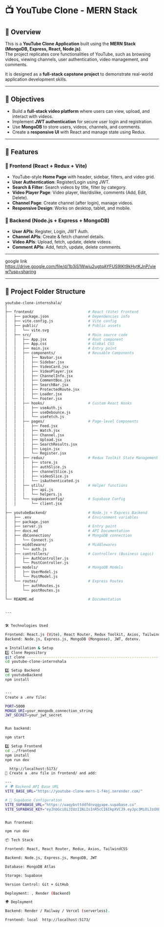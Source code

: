 # 📺 YouTube Clone - MERN Stack  

## 📌 Overview  
This is a **YouTube Clone Application** built using the **MERN Stack (MongoDB, Express, React, Node.js)**.  
The project replicates core functionalities of YouTube, such as browsing videos, viewing channels, user authentication, video management, and comments.  

It is designed as a **full-stack capstone project** to demonstrate real-world application development skills.  

---

## 🎯 Objectives  
- Build a **full-stack video platform** where users can view, upload, and interact with videos.  
- Implement **JWT authentication** for secure user login and registration.  
- Use **MongoDB** to store users, videos, channels, and comments.  
- Create a **responsive UI** with React and manage state using Redux.  

---

## 🚀 Features  

### 🔹 Frontend (React + Redux + Vite)
- YouTube-style **Home Page** with header, sidebar, filters, and video grid.  
- **User Authentication**: Register/Login using JWT.  
- **Search & Filter**: Search videos by title, filter by category.  
- **Video Player Page**: Video player, like/dislike, comments (Add, Edit, Delete).  
- **Channel Page**: Create channel (after login), manage videos.  
- **Responsive Design**: Works on desktop, tablet, and mobile.  

### 🔹 Backend (Node.js + Express + MongoDB)
- **User APIs**: Register, Login, JWT Auth.  
- **Channel APIs**: Create & fetch channel details.  
- **Video APIs**: Upload, fetch, update, delete videos.  
- **Comment APIs**: Add, fetch, update, delete comments.

  
---
google link https://drive.google.com/file/d/1b3jS1Wwiu2ugtqAYFUS9IKt9kHytKJnP/view?usp=sharing


---
## 📂 Project Folder Structure  

```bash
youtube-clone-internshala/
│
├── frontend/                         # React (Vite) Frontend
│   ├── package.json                  # Dependencies info
│   ├── vite.config.js                # Vite config
│   ├── public/                       # Public assets
│   │   └── vite.svg
│   ├── src/                          # Main source code
│   │   ├── App.jsx                   # Root component
│   │   ├── App.css                   # Global CSS
│   │   ├── main.jsx                  # Entry point
│   │   ├── components/               # Reusable Components
│   │   │   ├── Navbar.jsx
│   │   │   ├── Sidebar.jsx
│   │   │   ├── VideoCard.jsx
│   │   │   ├── VideoPlayer.jsx
│   │   │   ├── ChannelInfo.jsx
│   │   │   ├── CommentBox.jsx
│   │   │   ├── SearchBar.jsx
│   │   │   ├── ProtectedRoute.jsx
│   │   │   ├── Loader.jsx
│   │   │   └── Footer.jsx
│   │   ├── hooks/                    # Custom React Hooks
│   │   │   ├── useAuth.js
│   │   │   ├── useDebounce.js
│   │   │   └── useFetch.js
│   │   ├── pages/                    # Page-level Components
│   │   │   ├── Feed.jsx
│   │   │   ├── Watch.jsx
│   │   │   ├── Channel.jsx
│   │   │   ├── Upload.jsx
│   │   │   ├── SearchResults.jsx
│   │   │   ├── Login.jsx
│   │   │   └── Register.jsx
│   │   ├── redux/                    # Redux Toolkit State Management
│   │   │   ├── store.js
│   │   │   ├── authSlice.js
│   │   │   ├── channelSlice.js
│   │   │   ├── videoSlice.js
│   │   │   └── isAuthenticated.js
│   │   ├── utils/                    # Helper functions
│   │   │   ├── api.js
│   │   │   └── helpers.js
│   │   └── supabaseconfig/           # Supabase Config
│   │       └── client.jsx
│
├── youtubeBackend/                   # Node.js + Express Backend
│   ├── .env                          # Environment variables
│   ├── package.json
│   ├── server.js                     # Entry point
│   ├── docs.md                       # API Documentation
│   ├── dbConnection/                 # MongoDB connection
│   │   └── Connect.js
│   ├── middleware/                   # Middlewares
│   │   └── auth.js
│   ├── controllers/                  # Controllers (Business Logic)
│   │   ├── AuthController.js
│   │   └── PostController.js
│   ├── models/                       # MongoDB Models
│   │   ├── UserModel.js
│   │   └── PostModel.js
│   └── routes/                       # Express Routes
│       ├── authRoutes.js
│       └── postRoutes.js
│
└── README.md                         # Documentation


---


🛠️ Technologies Used

Frontend: React.js (Vite), React Router, Redux Toolkit, Axios, Tailwind/CSS, Supabase (optional).
Backend: Node.js, Express.js, MongoDB (Mongoose), JWT, dotenv.

⚙️ Installation & Setup
1️⃣ Clone Repository
git clone --------------------------------------------------------------------------
cd youtube-clone-internshala

2️⃣ Setup Backend
cd youtubeBackend
npm install


---
Create a .env file:

PORT=5000
MONGO_URI=your_mongodb_connection_string
JWT_SECRET=your_jwt_secret


Run backend:

npm start

3️⃣ Setup Frontend
cd ../frontend
npm install
npm run dev

  http://localhost:5173/
🔑 Create a .env file in frontend/ and add:

---
# 🌍 Backend API Base URL
VITE_BASE_URL="https://youtube-clone-mern-1-f4oj.onrender.com/"

# 🔑 Supabase Configuration
VITE_SUPABASE_URL="https://uaqybsttddfdnvqgyape.supabase.co"
VITE_SUPABASE_KEY="eyJhbGciOiJIUzI1NiIsInR5cCI6IkpXVCJ9.eyJpc3MiOiJzdXBhYmFzZSIsInJlZiI6InVhcXlic3R0ZGRmZG52cWd5YXBlIiwicm9sZSI6ImFub24iLCJpYXQiOjE3NTYwODMyMjcsImV4cCI6MjA3MTY1OTIyN30._h6r5ZGKcazFriujhGJFnoxqDjTluZIhFIqxo5OUbyk"


Run frontend:

npm run dev

📦 Tech Stack

Frontend: React, React Router, Redux, Axios, TailwindCSS

Backend: Node.js, Express.js, MongoDB, JWT

Database: MongoDB Atlas

Storage: Supabase

Version Control: Git + GitHub

Deployment: , Render (Backend)

🌍 Deployment

Backend: Render / Railway / Vercel (serverless).

Frontend: local  http://localhost:5173/


